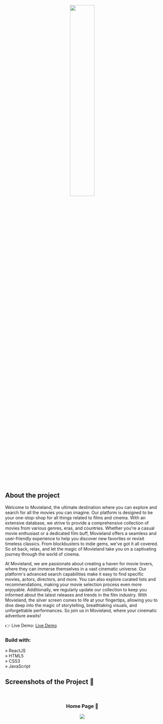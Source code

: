 <div align='center'><img style="width:40%" src="https://github.com/mazzpaul/MovieLand-ReactJS/assets/124272891/42fce056-8391-4b72-8eb1-c767292eda6f"/></div>

<h2>About the project</h2>

  <p>Welcome to Movieland, the ultimate destination where you can explore and search for all the movies you can imagine. Our platform is designed to be your one-stop-shop for all things related to films and cinema. With an extensive database, we strive to provide a comprehensive collection of movies from various genres, eras, and countries. Whether you're a casual movie enthusiast or a dedicated film buff, Movieland offers a seamless and user-friendly experience to help you discover new favorites or revisit timeless classics. From blockbusters to indie gems, we've got it all covered. So sit back, relax, and let the magic of Movieland take you on a captivating journey through the world of cinema.

At Movieland, we are passionate about creating a haven for movie lovers, where they can immerse themselves in a vast cinematic universe. Our platform's advanced search capabilities make it easy to find specific movies, actors, directors, and more. You can also explore curated lists and recommendations, making your movie selection process even more enjoyable. Additionally, we regularly update our collection to keep you informed about the latest releases and trends in the film industry. With Movieland, the silver screen comes to life at your fingertips, allowing you to dive deep into the magic of storytelling, breathtaking visuals, and unforgettable performances. So join us in Movieland, where your cinematic adventure awaits!</p>

👉 Live Demo: <a href='https://car-showcase-k1as.vercel.app'>Live Demo</a>

<h3>Build with:</h3>

» ReactJS <br>
» HTML5 <br>
» CSS3 <br>
» JavaScript

<h2>Screenshots of the Project 📸</h2>
<br>
<h3 align='center'>Home Page 🏡</h3>

<div align='center'>
<img src='https://github.com/mazzpaul/MovieLand-ReactJS/assets/124272891/f0e90910-3b81-46c0-98e9-9658a336b8fc)'/>

</div>